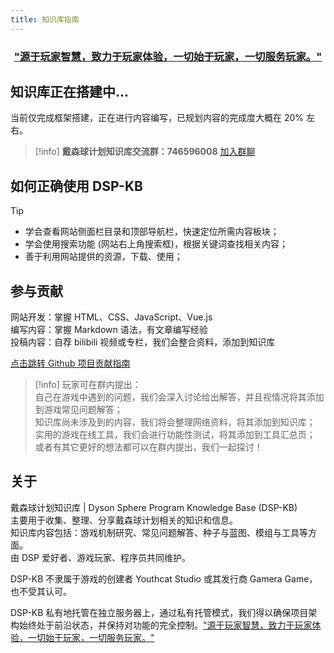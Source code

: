 ```yaml
---
title: 知识库指南
---
```

### [<div style="text-align: center;">"源于玩家智慧，致力于玩家体验，一切始于玩家，一切服务玩家。"</div>](#)
## 知识库正在搭建中...

当前仅完成框架搭建，正在进行内容编写，已规划内容的完成度大概在 20% 左右。

> [!info]
> **戴森球计划知识库交流群：746596008** [加入群聊](https://qm.qq.com/q/C7bnpa3NbG)  

## 如何正确使用 DSP-KB

> [!tip]
> - 学会查看网站侧面栏目录和顶部导航栏，快速定位所需内容板块；
> - 学会使用搜索功能 (网站右上角搜索框)，根据关键词查找相关内容；
> - 善于利用网站提供的资源，下载、使用；

## 参与贡献

网站开发：掌握 HTML、CSS、JavaScript、Vue.js  
编写内容：掌握 Markdown 语法，有文章编写经验  
投稿内容：自荐 bilibili 视频或专栏，我们会整合资料，添加到知识库  

[点击跳转 Github 项目贡献指南](https://github.com/Sakura1618/dsp-kb?tab=readme-ov-file#%E8%B4%A1%E7%8C%AE%E6%8C%87%E5%8D%97)

> [!info]
> 玩家可在群内提出：  
> 自己在游戏中遇到的问题，我们会深入讨论给出解答，并且视情况将其添加到游戏常见问题解答；  
> 知识库尚未涉及到的内容，我们将会整理网络资料，将其添加到知识库；  
> 实用的游戏在线工具，我们会进行功能性测试，将其添加到工具汇总页；  
> 或者有其它更好的想法都可以在群内提出，我们一起探讨！

## 关于
戴森球计划知识库 | Dyson Sphere Program Knowledge Base (DSP-KB)  
主要用于收集、整理、分享戴森球计划相关的知识和信息。  
知识库内容包括：游戏机制研究、常见问题解答、种子与蓝图、模组与工具等方面。  
由 DSP 爱好者、游戏玩家、程序员共同维护。  

DSP-KB 不隶属于游戏的创建者 Youthcat Studio 或其发行商 Gamera Game，也不受其认可。

DSP-KB 私有地托管在独立服务器上，通过私有托管模式，我们得以确保项目架构始终处于前沿状态，并保持对功能的完全控制。["源于玩家智慧，致力于玩家体验，一切始于玩家，一切服务玩家。"](#)